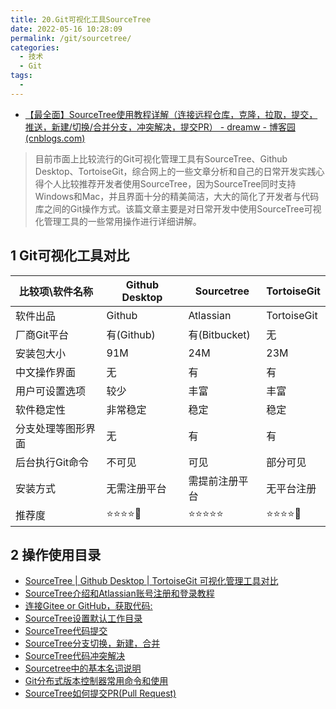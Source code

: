 ```yaml
---
title: 20.Git可视化工具SourceTree
date: 2022-05-16 10:28:09
permalink: /git/sourcetree/
categories: 
  - 技术
  - Git
tags: 
  - 
---
```


- [【最全面】SourceTree使用教程详解（连接远程仓库，克隆，拉取，提交，推送，新建/切换/合并分支，冲突解决，提交PR） - dreamw - 博客园 (cnblogs.com)](https://www.cnblogs.com/wl-blog/p/15434889.html)

> 目前市面上比较流行的Git可视化管理工具有SourceTree、Github Desktop、TortoiseGit，综合网上的一些文章分析和自己的日常开发实践心得个人比较推荐开发者使用SourceTree，因为SourceTree同时支持Windows和Mac，并且界面十分的精美简洁，大大的简化了开发者与代码库之间的Git操作方式。该篇文章主要是对日常开发中使用SourceTree可视化管理工具的一些常用操作进行详细讲解。

## 1 Git可视化工具对比

| 比较项\软件名称    | Github Desktop | Sourcetree     | TortoiseGit |
| ------------------ | -------------- | -------------- | ----------- |
| 软件出品           | Github         | Atlassian      | TortoiseGit |
| 厂商Git平台        | 有(Github)     | 有(Bitbucket)  | 无          |
| 安装包大小         | 91M            | 24M            | 23M         |
| 中文操作界面       | 无             | 有             | 有          |
| 用户可设置选项     | 较少           | 丰富           | 丰富        |
| 软件稳定性         | 非常稳定       | 稳定           | 稳定        |
| 分支处理等图形界面 | 无             | 有             | 有          |
| 后台执行Git命令    | 不可见         | 可见           | 部分可见    |
| 安装方式           | 无需注册平台   | 需提前注册平台 | 无平台注册  |
| 推荐度             | ⭐⭐⭐⭐🌟          | ⭐⭐⭐⭐⭐          | ⭐⭐⭐⭐🌟       |

## 2 操作使用目录

- [SourceTree | Github Desktop | TortoiseGit 可视化管理工具对比](https://www.cnblogs.com/Can-daydayup/p/13128633.html#_label1)
- [SourceTree介绍和Atlassian账号注册和登录教程](https://www.cnblogs.com/Can-daydayup/p/13128633.html#_label2)
- [连接Gitee or GitHub，获取代码:](https://www.cnblogs.com/Can-daydayup/p/13128633.html#_label3)
- [SourceTree设置默认工作目录](https://www.cnblogs.com/Can-daydayup/p/13128633.html#_label4)
- [SourceTree代码提交](https://www.cnblogs.com/Can-daydayup/p/13128633.html#_label5)
- [SourceTree分支切换，新建，合并](https://www.cnblogs.com/Can-daydayup/p/13128633.html#_label6)
- [SourceTree代码冲突解决](https://www.cnblogs.com/Can-daydayup/p/13128633.html#_label7)
- [Sourcetree中的基本名词说明](https://www.cnblogs.com/Can-daydayup/p/13128633.html#_label8)
- [Git分布式版本控制器常用命令和使用](https://www.cnblogs.com/Can-daydayup/p/13128633.html#_label9)
- [SourceTree如何提交PR(Pull Request)](https://www.cnblogs.com/Can-daydayup/p/13128633.html#_label10)